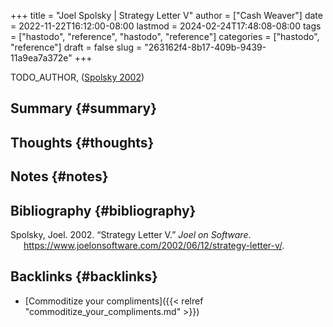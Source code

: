 +++
title = "Joel Spolsky | Strategy Letter V"
author = ["Cash Weaver"]
date = 2022-11-22T16:12:00-08:00
lastmod = 2024-02-24T17:48:08-08:00
tags = ["hastodo", "reference", "hastodo", "reference"]
categories = ["hastodo", "reference"]
draft = false
slug = "263162f4-8b17-409b-9439-11a9ea7a372e"
+++

TODO_AUTHOR, (<a href="#citeproc_bib_item_1">Spolsky 2002</a>)


## Summary {#summary}


## Thoughts {#thoughts}


## Notes {#notes}


## Bibliography {#bibliography}

<style>.csl-entry{text-indent: -1.5em; margin-left: 1.5em;}</style><div class="csl-bib-body">
  <div class="csl-entry"><a id="citeproc_bib_item_1"></a>Spolsky, Joel. 2002. “Strategy Letter V.” <i>Joel on Software</i>. <a href="https://www.joelonsoftware.com/2002/06/12/strategy-letter-v/">https://www.joelonsoftware.com/2002/06/12/strategy-letter-v/</a>.</div>
</div>


## Backlinks {#backlinks}

-   [Commoditize your compliments]({{< relref "commoditize_your_compliments.md" >}})

